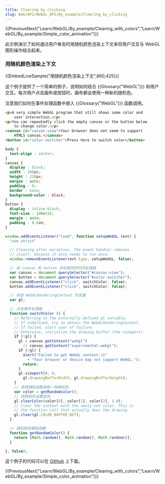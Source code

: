 ```yaml
---
title: Clearing by clicking
slug: Web/API/WebGL_API/By_example/Clearing_by_clicking
---
```


{{PreviousNext("Learn/WebGL/By_example/Clearing_with_colors","Learn/WebGL/By_example/Simple_color_animation")}}

此示例演示了如何通过用户单击时用随机颜色渲染上下文来将用户交互与 WebGL 图形操作结合起来。

### 用随机颜色渲染上下文

{{EmbedLiveSample("用随机颜色渲染上下文",660,425)}}

这个例子提供了一个简单的例子，说明如何结合 {{Glossary("WebGL")}} 和用户交互。每次用户点击画布或按钮时，画布都会使用一种新的随机色。

注意我们如何在事件处理函数中嵌入 {{Glossary("WebGL")}} 函数调用。

```html
<p>A very simple WebGL program that still shows some color and
    user interaction.</p>
<p>You can repeatedly click the empty canvas or the button below
    to change color.</p>
<canvas id="canvas-view">Your browser does not seem to support
    HTML5 canvas.</canvas>
<button id="color-switcher">Press here to switch color</button>
```

```css
body {
  text-align : center;
}
canvas {
  display : block;
  width : 280px;
  height : 210px;
  margin : auto;
  padding : 0;
  border : none;
  background-color : black;
}
button {
  display : inline-block;
  font-size : inherit;
  margin : auto;
  padding : 0.6em;
}
```

```js
window.addEventListener("load", function setupWebGL (evt) {
  "use strict"

  // Cleaning after ourselves. The event handler removes
  // itself, because it only needs to run once.
  window.removeEventListener(evt.type, setupWebGL, false);

  // 给 canvas 和 button 添加相同的时间处理器
  var canvas = document.querySelector("#canvas-view");
  var button = document.querySelector("#color-switcher");
  canvas.addEventListener("click", switchColor, false);
  button.addEventListener("click", switchColor, false);

  // 存放 WebGLRenderingContext 的变量
  var gl;

  // 点击事件处理器
  function switchColor () {
    // Referring to the externally defined gl variable.
    // If undefined, try to obtain the WebGLRenderingContext.
    // If failed, alert user of failure.
    // Otherwise, initialize the drawing buffer (the viewport).
    if (!gl) {
      gl = canvas.getContext("webgl")
        || canvas.getContext("experimental-webgl");
      if (!gl) {
        alert("Failed to get WebGL context.\n"
          + "Your browser or device may not support WebGL.");
        return;
      }
      gl.viewport(0, 0,
        gl.drawingBufferWidth, gl.drawingBufferHeight);
    }
    // 使用辅助函数获取一种随机色
    var color = getRandomColor();
    // 用随机色设置底色
    gl.clearColor(color[0], color[1], color[2], 1.0);
    // Clear the context with the newly set color. This is
    // the function call that actually does the drawing.
    gl.clear(gl.COLOR_BUFFER_BIT);
  }

  // 随机颜色辅助函数
  function getRandomColor() {
    return [Math.random(), Math.random(), Math.random()];
  }

}, false);
```

这个例子的代码可以在 [GitHub](https://github.com/idofilin/webgl-by-example/tree/master/clearing-by-clicking) 上下载。

{{PreviousNext("Learn/WebGL/By_example/Clearing_with_colors","Learn/WebGL/By_example/Simple_color_animation")}}
